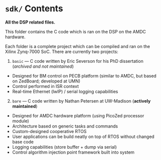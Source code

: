 # `sdk/` Contents

**All the DSP related files.**

This folder contains the C code which is ran on the DSP on the AMDC hardware.

Each folder is a complete project which can be compiled and ran on the Xilinx Zynq-7000 SoC. There are currently two projects:

1. `basic` &mdash; C code written by Eric Severson for his PhD dissertation (*archived and not maintained*)

- Designed for BM control on PECB platform (similar to AMDC, but based on ZedBoard; developed at UMN)
- Control performed in ISR context
- Real-time Ethernet (lwIP) / serial logging capabilities

2. `bare` &mdash; C code written by Nathan Petersen at UW-Madison (**actively maintained**)

- Designed for AMDC hardware platform (using PicoZed processor module)
- Architecture based on generic tasks and commands
- Custom-designed cooperative RTOS
- User applications can be build neatly on top of RTOS without changed base code
- Logging capabilities (store buffer + dump via serial)
- Control algorithm injection point framework built into system
